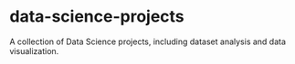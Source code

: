 # data-science-projects
A collection of Data Science projects, including dataset analysis and data visualization.
